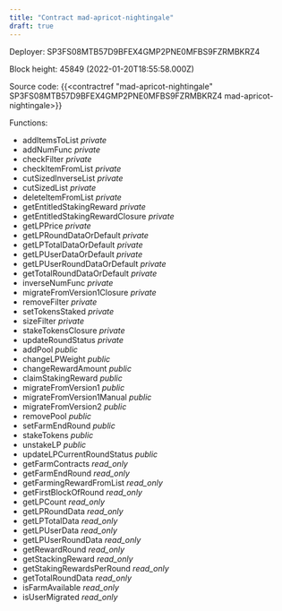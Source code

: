 ```yaml
---
title: "Contract mad-apricot-nightingale"
draft: true
---
```

Deployer: SP3FS08MTB57D9BFEX4GMP2PNE0MFBS9FZRMBKRZ4


 



Block height: 45849 (2022-01-20T18:55:58.000Z)

Source code: {{<contractref "mad-apricot-nightingale" SP3FS08MTB57D9BFEX4GMP2PNE0MFBS9FZRMBKRZ4 mad-apricot-nightingale>}}

Functions:

* addItemsToList _private_
* addNumFunc _private_
* checkFilter _private_
* checkItemFromList _private_
* cutSizedInverseList _private_
* cutSizedList _private_
* deleteItemFromList _private_
* getEntitledStakingReward _private_
* getEntitledStakingRewardClosure _private_
* getLPPrice _private_
* getLPRoundDataOrDefault _private_
* getLPTotalDataOrDefault _private_
* getLPUserDataOrDefault _private_
* getLPUserRoundDataOrDefault _private_
* getTotalRoundDataOrDefault _private_
* inverseNumFunc _private_
* migrateFromVersion1Closure _private_
* removeFilter _private_
* setTokensStaked _private_
* sizeFilter _private_
* stakeTokensClosure _private_
* updateRoundStatus _private_
* addPool _public_
* changeLPWeight _public_
* changeRewardAmount _public_
* claimStakingReward _public_
* migrateFromVersion1 _public_
* migrateFromVersion1Manual _public_
* migrateFromVersion2 _public_
* removePool _public_
* setFarmEndRound _public_
* stakeTokens _public_
* unstakeLP _public_
* updateLPCurrentRoundStatus _public_
* getFarmContracts _read_only_
* getFarmEndRound _read_only_
* getFarmingRewardFromList _read_only_
* getFirstBlockOfRound _read_only_
* getLPCount _read_only_
* getLPRoundData _read_only_
* getLPTotalData _read_only_
* getLPUserData _read_only_
* getLPUserRoundData _read_only_
* getRewardRound _read_only_
* getStackingReward _read_only_
* getStakingRewardsPerRound _read_only_
* getTotalRoundData _read_only_
* isFarmAvailable _read_only_
* isUserMigrated _read_only_
